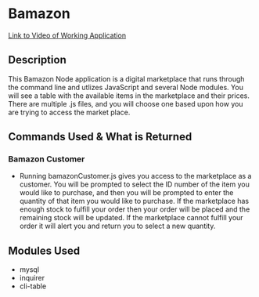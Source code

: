 # Bamazon

[Link to Video of Working Application](https://drive.google.com/open?id=1cAh5j2djD8mYtS79xvJZlUpspg8N5B15)

## Description
This Bamazon Node application is a digital marketplace that runs through the command line and utlizes JavaScript and several Node modules. You will see a table with the available items in the marketplace and their prices. There are multiple .js files, and you will choose one based upon how you are trying to access the market place.

## Commands Used & What is Returned

### Bamazon Customer
- Running bamazonCustomer.js gives you access to the marketplace as a customer. You will be prompted to select the ID number of the item you would like to purchase, and then you will be prompted to enter the quantity of that item you would like to purchase. If the marketplace has enough stock to fulfill your order then your order will be placed and the remaining stock will be updated. If the marketplace cannot fulfill your order it will alert you and return you to select a new quantity.

## Modules Used
- mysql
- inquirer
- cli-table